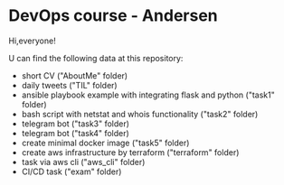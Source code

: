 <h1>DevOps course - Andersen</h1>
Hi,everyone! <p>
U can find the following data at this repository:
<ul>
  <li>short CV ("AboutMe" folder)</li>
  <li>daily tweets ("TIL" folder)</li>
  <li>ansible playbook example with integrating flask and python ("task1" folder)</li>
  <li>bash script with netstat and whois functionality ("task2" folder)</li>
  <li>telegram bot ("task3" folder)</li>
  <li>telegram bot ("task4" folder)</li>
  <li>create minimal docker image ("task5" folder)</li>
  <li>create aws infrastructure by terraform ("terraform" folder)</li>
  <li>task via aws cli ("aws_cli" folder)</li>
  <li>CI/CD task ("exam" folder)</li>
  </ul>
